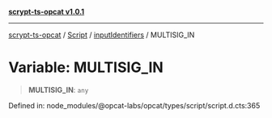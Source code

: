 [**scrypt-ts-opcat v1.0.1**](../../../../../README.md)

***

[scrypt-ts-opcat](../../../../../README.md) / [Script](../../../README.md) / [inputIdentifiers](../README.md) / MULTISIG\_IN

# Variable: MULTISIG\_IN

> **MULTISIG\_IN**: `any`

Defined in: node\_modules/@opcat-labs/opcat/types/script/script.d.cts:365
